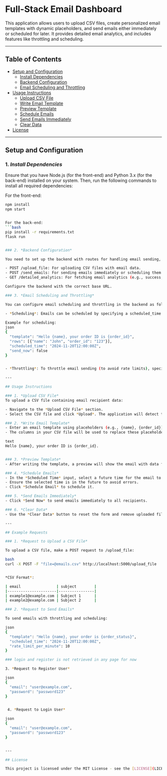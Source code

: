 # Full-Stack Email Dashboard

This application allows users to upload CSV files, create personalized email templates with dynamic placeholders, and send emails either immediately or scheduled for later. It  provides detailed email analytics, and includes features like throttling and scheduling.

---

## Table of Contents

- [Setup and Configuration](#setup-and-configuration)
  - [Install Dependencies](#install-dependencies)
  - [Backend Configuration](#backend-configuration)
  - [Email Scheduling and Throttling](#email-scheduling-and-throttling)
- [Usage Instructions](#usage-instructions)
  - [Upload CSV File](#upload-csv-file)
  - [Write Email Template](#write-email-template)
  - [Preview Template](#preview-template)
  - [Schedule Emails](#schedule-emails)
  - [Send Emails Immediately](#send-emails-immediately)
  - [Clear Data](#clear-data)
- [License](#license)

---

## Setup and Configuration

### 1. *Install Dependencies*

Ensure that you have Node.js (for the front-end) and Python 3.x (for the back-end) installed on your system. Then, run the following commands to install all required dependencies:

For the front-end:
```bash
npm install
npm start


For the back-end:
```bash
pip install -r requirements.txt
flask run


### 2. *Backend Configuration*

You need to set up the backend with routes for handling email sending, file uploads, and analytics. It uses Express for the backend server and SQLAlchemy (or a similar ORM) for database interaction.

- POST /upload_file: For uploading CSV files with email data.
- POST /send_emails: For sending emails immediately or scheduling them.
- GET /detailed_analytics: For fetching email analytics (e.g., success, failures, pending).

Configure the backend with the correct base URL.

### 3. *Email Scheduling and Throttling*

You can configure email scheduling and throttling in the backend as follows:

- *Scheduling*: Emails can be scheduled by specifying a scheduled_time in the request body in ISO format.
  
Example for scheduling:
json
{
  "template": "Hello {name}, your order ID is {order_id}",
  "rows": [{"name": "John", "order_id": "123"}],
  "scheduled_time": "2024-11-20T12:00:00Z",
  "send_now": false
}


- *Throttling*: To throttle email sending (to avoid rate limits), specify rate_limit_per_minute to control how many emails are sent per minute. This can be configured using a queueing system like [Bull](https://www.npmjs.com/package/bull) for better control.

---

## Usage Instructions

### 1. *Upload CSV File*
To upload a CSV file containing email recipient data:

- Navigate to the *Upload CSV File* section.
- Select the CSV file and click *Upload*. The application will detect the columns and rows and display them for further actions.

### 2. *Write Email Template*
- Enter an email template using placeholders (e.g., {name}, {order_id}) for dynamic data.
- The columns in your CSV file will be used to replace these placeholders dynamically. Example template:

text
Hello {name}, your order ID is {order_id}.


### 3. *Preview Template*
- After writing the template, a preview will show the email with data from the first row of your CSV file.

### 4. *Schedule Emails*
- In the *Scheduled Time* input, select a future time for the email to be sent.
- Ensure the selected time is in the future to avoid errors.
- Click *Schedule Email* to schedule it.

### 5. *Send Emails Immediately*
- Click *Send Now* to send emails immediately to all recipients.

### 6. *Clear Data*
- Use the *Clear Data* button to reset the form and remove uploaded files, templates, and any other data.

---

## Example Requests

### 1. *Request to Upload a CSV File*

To upload a CSV file, make a POST request to /upload_file:

bash
curl -X POST -F "file=@emails.csv" http://localhost:5000/upload_file


*CSV Format*:

| email                | subject        |
|----------------------|----------------|
| example1@example.com | Subject 1      |
| example2@example.com | Subject 2      |

### 2. *Request to Send Emails*

To send emails with throttling and scheduling:

json
{
  "template": "Hello {name}, your order is {order_status}",
  "scheduled_time": "2024-11-20T12:00:00Z",
  "rate_limit_per_minute": 10
}

### login and register is not retrieved in any page for now

3. *Request to Register User*

json
{
  "email": "user@example.com",
  "password": "password123"
}


 4. *Request to Login User*

json
{
  "email": "user@example.com",
  "password": "password123"
}


---

## License

This project is licensed under the MIT License - see the [LICENSE](LICENSE) file for details.
